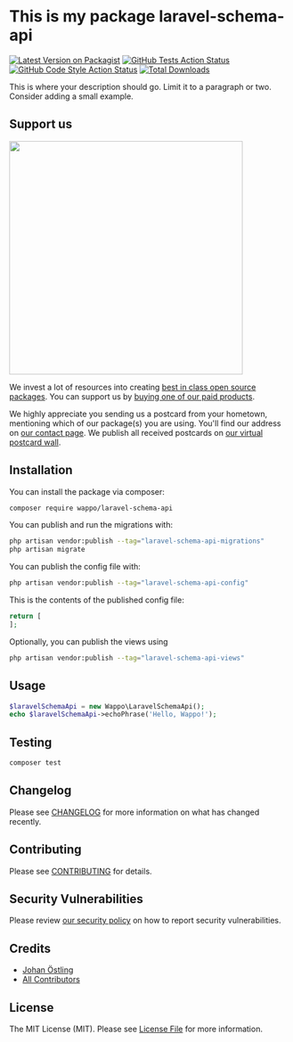 # This is my package laravel-schema-api

[![Latest Version on Packagist](https://img.shields.io/packagist/v/wappo/laravel-schema-api.svg?style=flat-square)](https://packagist.org/packages/wappo/laravel-schema-api)
[![GitHub Tests Action Status](https://img.shields.io/github/actions/workflow/status/wappo/laravel-schema-api/run-tests.yml?branch=main&label=tests&style=flat-square)](https://github.com/wappo/laravel-schema-api/actions?query=workflow%3Arun-tests+branch%3Amain)
[![GitHub Code Style Action Status](https://img.shields.io/github/actions/workflow/status/wappo/laravel-schema-api/fix-php-code-style-issues.yml?branch=main&label=code%20style&style=flat-square)](https://github.com/wappo/laravel-schema-api/actions?query=workflow%3A"Fix+PHP+code+style+issues"+branch%3Amain)
[![Total Downloads](https://img.shields.io/packagist/dt/wappo/laravel-schema-api.svg?style=flat-square)](https://packagist.org/packages/wappo/laravel-schema-api)

This is where your description should go. Limit it to a paragraph or two. Consider adding a small example.

## Support us

[<img src="https://github-ads.s3.eu-central-1.amazonaws.com/laravel-schema-api.jpg?t=1" width="419px" />](https://spatie.be/github-ad-click/laravel-schema-api)

We invest a lot of resources into creating [best in class open source packages](https://spatie.be/open-source). You can support us by [buying one of our paid products](https://spatie.be/open-source/support-us).

We highly appreciate you sending us a postcard from your hometown, mentioning which of our package(s) you are using. You'll find our address on [our contact page](https://spatie.be/about-us). We publish all received postcards on [our virtual postcard wall](https://spatie.be/open-source/postcards).

## Installation

You can install the package via composer:

```bash
composer require wappo/laravel-schema-api
```

You can publish and run the migrations with:

```bash
php artisan vendor:publish --tag="laravel-schema-api-migrations"
php artisan migrate
```

You can publish the config file with:

```bash
php artisan vendor:publish --tag="laravel-schema-api-config"
```

This is the contents of the published config file:

```php
return [
];
```

Optionally, you can publish the views using

```bash
php artisan vendor:publish --tag="laravel-schema-api-views"
```

## Usage

```php
$laravelSchemaApi = new Wappo\LaravelSchemaApi();
echo $laravelSchemaApi->echoPhrase('Hello, Wappo!');
```

## Testing

```bash
composer test
```

## Changelog

Please see [CHANGELOG](CHANGELOG.md) for more information on what has changed recently.

## Contributing

Please see [CONTRIBUTING](CONTRIBUTING.md) for details.

## Security Vulnerabilities

Please review [our security policy](../../security/policy) on how to report security vulnerabilities.

## Credits

- [Johan Östling](https://github.com/kjostling)
- [All Contributors](../../contributors)

## License

The MIT License (MIT). Please see [License File](LICENSE.md) for more information.

